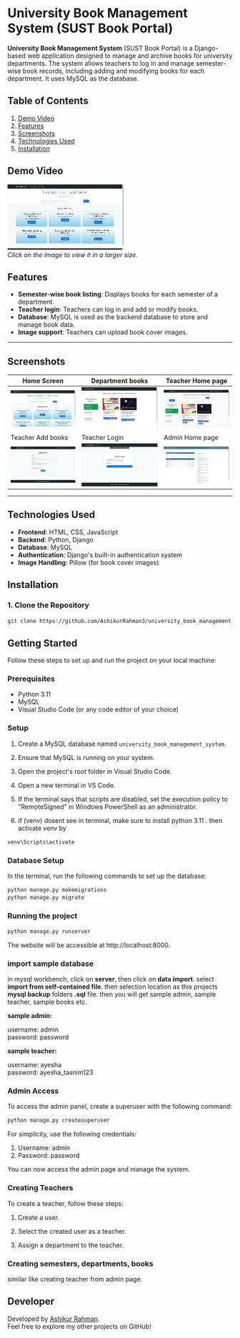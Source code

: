 # University Book Management System (SUST Book Portal)

**University Book Management System** (SUST Book Portal) is a Django-based web application designed to manage and archive books for university departments. The system allows teachers to log in and manage semester-wise book records, including adding and modifying books for each department. It uses MySQL as the database.


## Table of Contents

1. [Demo Video](#demo-video)  
2. [Features](#features)  
3. [Screenshots](#screenshots)  
4. [Technologies Used](#technologies-used)
5. [Installation](#installation)  


##  Demo Video
[![Demo Preview](./images/university_book_management_system_main_medium.gif)](./images/university_book_management_system_main_large.gif)  
*Click on the image to view it in a larger size.*

## Features

- **Semester-wise book listing**: Displays books for each semester of a department.
- **Teacher login**: Teachers can log in and add or modify books.
- **Database**: MySQL is used as the backend database to store and manage book data.
- **Image support**: Teachers can upload book cover images.

---

## **Screenshots**


| Home Screen | Department books | Teacher Home page |
|-------------|-----------------|----------------------------|
| ![Home Screen](images/home.png) | ![Department books](images/department.png) | ![Teacher Home page](images/teacher_home.png) |
| Teacher Add books | Teacher Login | Admin Home page |
| ![Teacher Add books](images/add_book.png) | ![Teacher Login](images/teacher_login.png) | ![Admin Home page](images/admin_home.png) |

---


## Technologies Used

- **Frontend**: HTML, CSS, JavaScript
- **Backend**: Python, Django
- **Database**: MySQL
- **Authentication**: Django's built-in authentication system
- **Image Handling**: Pillow (for book cover images)

## Installation

### 1. Clone the Repository

```bash
git clone https://github.com/AshikurRahman3/university_book_management_system.git

```



## Getting Started

Follow these steps to set up and run the project on your local machine:

### Prerequisites

- Python 3.11
- MySQL
- Visual Studio Code (or any code editor of your choice)

### Setup

1. Create a MySQL database named `university_book_management_system`.

2. Ensure that MySQL is running on your system.

3. Open the project's root folder in Visual Studio Code.

4. Open a new terminal in VS Code.

5. If the terminal says that scripts are disabled, set the execution policy to "RemoteSigned" in Windows PowerShell as an administrator.
6. if (venv) dosent see in terminal, make sure to install python 3.11 .  then activate venv by

 ```bash
 venv\Scripts\activate
 ```

### Database Setup

In the terminal, run the following commands to set up the database:

```bash
python manage.py makemigrations
python manage.py migrate
```
### Running the project

```bash
python manage.py runserver
```
The website will be accessible at http://localhost:8000.


### import sample database
in mysql workbench, click on **server**, then click on **data import**. select **import from self-contained file**. then selection location as this projects **mysql backup** folders **.sql** file. then you will get sample admin, sample teacher, sample books etc.

**sample admin:**

username: admin <br>
password: password


**sample teacher:**

username: ayesha <br>
password: ayesha_tasnim123

### Admin Access
To access the admin panel, create a superuser with the following command:
```bash
python manage.py createsuperuser
```
For simplicity, use the following credentials:

1. Username: admin
2. Password: password

You can now access the admin page and manage the system.

### Creating Teachers
To create a teacher, follow these steps:

1. Create a user.

2. Select the created user as a teacher.

3. Assign a department to the teacher.

### Creating semesters, departments, books 

similar like creating teacher from admin page.



## **Developer**

Developed by [Ashikur Rahman](https://github.com/AshikurRahman3).  
Feel free to explore my other projects on GitHub!
